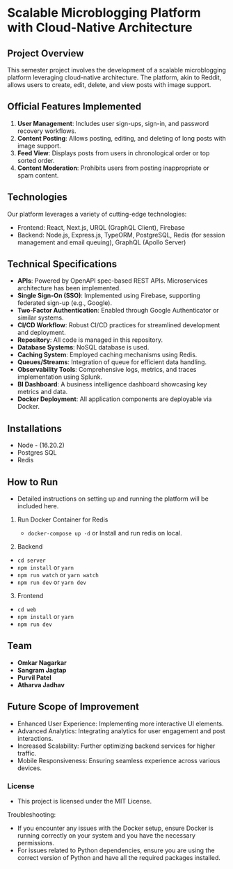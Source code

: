 # Scalable Microblogging Platform with Cloud-Native Architecture

## Project Overview

This semester project involves the development of a scalable microblogging platform leveraging cloud-native architecture. The platform, akin to Reddit, allows users to create, edit, delete, and view posts with image support.

## Official Features Implemented
1. **User Management**: Includes user sign-ups, sign-in, and password recovery workflows.
2. **Content Posting**: Allows posting, editing, and deleting of long posts with image support.
3. **Feed View**: Displays posts from users in chronological order or top sorted order.        
4. **Content Moderation**: Prohibits users from posting inappropriate or spam content.         

## Technologies
Our platform leverages a variety of cutting-edge technologies:
- Frontend: React, Next.js, URQL (GraphQL Client), Firebase
- Backend: Node.js, Express.js, TypeORM, PostgreSQL, Redis (for session management and email queuing), GraphQL (Apollo Server)

## Technical Specifications
- **APIs**: Powered by OpenAPI spec-based REST APIs. Microservices architecture has been implemented.
- **Single Sign-On (SSO)**: Implemented using Firebase, supporting federated sign-up (e.g., Google).
- **Two-Factor Authentication**: Enabled through Google Authenticator or similar systems.
- **CI/CD Workflow**: Robust CI/CD practices for streamlined development and deployment.
- **Repository**: All code is managed in this repository.
- **Database Systems**: NoSQL database is used.
- **Caching System**: Employed caching mechanisms using Redis.
- **Queues/Streams**: Integration of queue for efficient data handling.
- **Observability Tools**: Comprehensive logs, metrics, and traces implementation using Splunk.
- **BI Dashboard**: A business intelligence dashboard showcasing key metrics and data.
- **Docker Deployment**: All application components are deployable via Docker.


## Installations 
- Node - (16.20.2)
- Postgres SQL
- Redis
  
## How to Run
- Detailed instructions on setting up and running the platform will be included here.

1. Run Docker Container for Redis
   - ```docker-compose up -d``` or Install and run redis on local.
     
2. Backend

- ```cd server```
- ```npm install``` or ```yarn```
- ```npm run watch``` or ```yarn watch```
- ```npm run dev``` or ```yarn dev```

3. Frontend

- ```cd web```
- ```npm install``` or ```yarn```
- ```npm run dev```
  
## Team

- **Omkar Nagarkar**
- **Sangram Jagtap**
- **Purvil Patel**
- **Atharva Jadhav**

## Future Scope of Improvement
- Enhanced User Experience: Implementing more interactive UI elements.
- Advanced Analytics: Integrating analytics for user engagement and post interactions.
- Increased Scalability: Further optimizing backend services for higher traffic.
- Mobile Responsiveness: Ensuring seamless experience across various devices.
  
### License
- This project is licensed under the MIT License.

Troubleshooting:     
- If you encounter any issues with the Docker setup, ensure Docker is running correctly on your system and you have the necessary permissions.     
- For issues related to Python dependencies, ensure you are using the correct version of Python and have all the required packages installed.    
